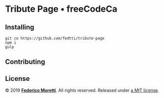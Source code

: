 # Tribute Page • freeCodeCa

## Installing

```
git co https://github.com/fedtti/tribute-page
npm i
gulp
```

## Contributing

## License

© 2019 **[Federico Moretti](https://federicomoretti.it/)**. All rights reserved. Released under [a MIT license](/LICENSE).
